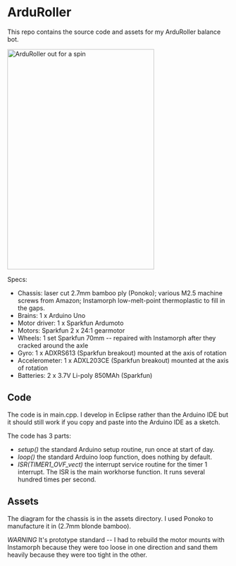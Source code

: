 ArduRoller
==========

This repo contains the source code and assets for my ArduRoller balance bot.

<a href="http://www.flickr.com/photos/fasaxc/5932277215/" title="ArduRoller out for a spin by fasaxc, on Flickr"><img src="http://farm7.static.flickr.com/6014/5932277215_88f5a6aed2.jpg" width="333" height="500" alt="ArduRoller out for a spin"></a>

Specs:

*  Chassis: laser cut 2.7mm bamboo ply (Ponoko); various M2.5 machine screws from Amazon; Instamorph low-melt-point thermoplastic to fill in the gaps.
*  Brains: 1 x Arduino Uno
*  Motor driver: 1 x Sparkfun Ardumoto
*  Motors: Sparkfun 2 x 24:1 gearmotor
*  Wheels: 1 set Sparkfun 70mm -- repaired with Instamorph after they cracked around the axle
*  Gyro: 1 x ADXRS613 (Sparkfun breakout) mounted at the axis of rotation
*  Accelerometer: 1 x ADXL203CE (Sparkfun breakout) mounted at the axis of rotation
*  Batteries: 2 x 3.7V Li-poly 850MAh (Sparkfun)

Code
----

The code is in main.cpp.  I develop in Eclipse rather than the Arduino IDE but
it should still work if you copy and paste into the Arduino IDE as a sketch.

The code has 3 parts:

*  *setup()* the standard Arduino setup routine, run once at start of day.
*  *loop()* the standard Arduino loop function, does nothing by default.
*  *ISR(TIMER1_OVF_vect)* the interrupt service routine for the timer 1 interrupt.
   The ISR is the main workhorse function.  It runs several hundred times per 
   second. 

Assets
------

The diagram for the chassis is in the assets directory.  I used Ponoko to 
manufacture it in (2.7mm blonde bamboo).  

*WARNING* It's prototype standard -- 
I had to rebuild the motor mounts with Instamorph because they were too loose 
in one direction and sand them heavily because they were too tight in the other.